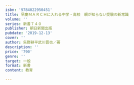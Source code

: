 ```yaml
---
isbn: '9784022950451'
title: 早慶ＭＡＲＣＨに入れる中学・高校　親が知らない受験の新常識
volume: ''
series: 新書７４０
publisher: 朝日新聞出版
pubdate: '2019-12-13'
cover: ''
author: 矢野耕平武川晋也／著
description: ''
price: '790'
genre: ''
target: 一般
format: 新書
content: 教育

---
```

